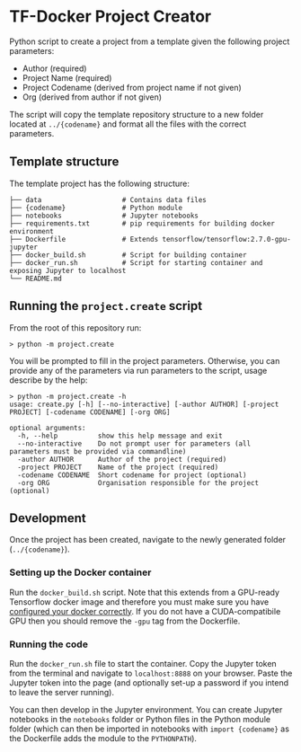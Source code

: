 # TF-Docker Project Creator

Python script to create a project from a template given the following project parameters:

* Author (required)
* Project Name (required)
* Project Codename (derived from project name if not given)
* Org (derived from author if not given)

The script will copy the template repository structure to a new folder located at `../{codename}` and format all the files with the correct parameters.

## Template structure

The template project has the following structure:
```
├── data                    # Contains data files
├── {codename}              # Python module 
├── notebooks               # Jupyter notebooks
├── requirements.txt        # pip requirements for building docker environment
├── Dockerfile              # Extends tensorflow/tensorflow:2.7.0-gpu-jupyter
├── docker_build.sh         # Script for building container
├── docker_run.sh           # Script for starting container and exposing Jupyter to localhost
└── README.md
```

## Running the `project.create` script

From the root of this repository run:
```console
> python -m project.create
```
You will be prompted to fill in the project parameters. 
Otherwise, you can provide any of the parameters via run parameters to the script, usage describe by the help:
```console
> python -m project.create -h
usage: create.py [-h] [--no-interactive] [-author AUTHOR] [-project PROJECT] [-codename CODENAME] [-org ORG]

optional arguments:
  -h, --help          show this help message and exit
  --no-interactive    Do not prompt user for parameters (all parameters must be provided via commandline)
  -author AUTHOR      Author of the project (required)
  -project PROJECT    Name of the project (required)
  -codename CODENAME  Short codename for project (optional)
  -org ORG            Organisation responsible for the project (optional)
```

## Development

Once the project has been created, navigate to the newly generated folder (`../{codename}`).

### Setting up the Docker container

Run the `docker_build.sh` script. Note that this extends from a GPU-ready Tensorflow docker image and therefore you must make sure you have [configured your docker correctly](https://docs.nvidia.com/datacenter/cloud-native/container-toolkit/install-guide.html). If you do not have a CUDA-compatibile GPU then you should remove the `-gpu` tag from the Dockerfile.

### Running the code

Run the `docker_run.sh` file to start the container. Copy the Jupyter token from the terminal and navigate to `localhost:8888` on your browser. Paste the Jupyter token into the page (and optionally set-up a password if you intend to leave the server running). 

You can then develop in the Jupyter environment. You can create Jupyter notebooks in the `notebooks` folder or Python files in the Python module folder (which can then be imported in notebooks with `import {codename}` as the Dockerfile adds the module to the `PYTHONPATH`).
